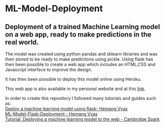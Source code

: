 # ML-Model-Deployment
## Deployment of a trained Machine Learning model on a web app, ready to make predictions in the real world.

The model was created using python pandas and sklearn libraries and was then stored to be ready to make predictions using pickle.
Using flask has then been possible to create a web app which includes an HTML,CSS and Javascript interface to improve the design. <br>

It has then been possible to deploy this model online using Heroku. <br>

This web app is also available in my personal website and at this 
[link](https://sleepy-ridge-93654.herokuapp.com/). <br> 

In order to create this repository I followed many tutorials and guides such as: <br>
[Deploy a machine learning model using flask- Hemang Vyas](https://hackernoon.com/deploy-a-machine-learning-model-using-flask-da580f84e60c) <br>
[ML-Model-Flask-Deployment - Hemang Vyas](https://github.com/sauravk90/ML-Model-Flask-Deployment) <br>
[Tutorial: Deploying a machine learning model to the web - Cambridge Spark](https://blog.cambridgespark.com/deploying-a-machine-learning-model-to-the-web-725688b851c7)


